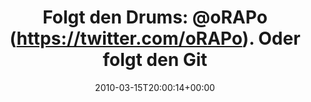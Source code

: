 ---
retweeted: false
source: <a href="http://www.echofon.com/" rel="nofollow">Echofon</a>
entities:
  hashtags: []
  symbols: []
  user_mentions:
  - name: Rap
    screen_name: oRAPo
    indices:
    - '17'
    - '23'
    id_str: '102157232'
    id: '102157232'
  - name: André Gemeinhardt
    screen_name: andre_ge
    indices:
    - '50'
    - '59'
    id_str: '123321135'
    id: '123321135'
  urls: []
display_text_range:
- '0'
- '91'
favorite_count: '0'
id_str: '10532597213'
truncated: false
retweet_count: '0'
id: '10532597213'
created_at: Mon Mar 15 20:00:14 +0000 2010
favorited: false
full_text: 'Folgt den Drums: [@oRAPo](https://twitter.com/oRAPo). Oder folgt den Gitarren:
  [@andre_ge](https://twitter.com/andre_ge). Oder folgt einfach [@straiders](https://twitter.com/straiders)!'
lang: de
tags:
- pesos/twitter
date: '2010-03-15T20:00:14+00:00'
src: https://twitter.com/bascht/status/10532597213
original_url: https://twitter.com/bascht/status/10532597213
type: twitter_tweet
text: 'Folgt den Drums: [@oRAPo](https://twitter.com/oRAPo). Oder folgt den Gitarren:
  [@andre_ge](https://twitter.com/andre_ge). Oder folgt einfach [@straiders](https://twitter.com/straiders)!'
title: 'Folgt den Drums: @oRAPo (https://twitter.com/oRAPo). Oder folgt den Git'

---
